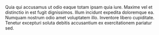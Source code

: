 Quia qui accusamus ut odio eaque totam ipsam quia iure. Maxime vel et distinctio in est fugit dignissimos. Illum incidunt expedita doloremque ea. Numquam nostrum odio amet voluptatem illo. Inventore libero cupiditate. Tenetur excepturi soluta debitis accusantium ex exercitationem pariatur sed.